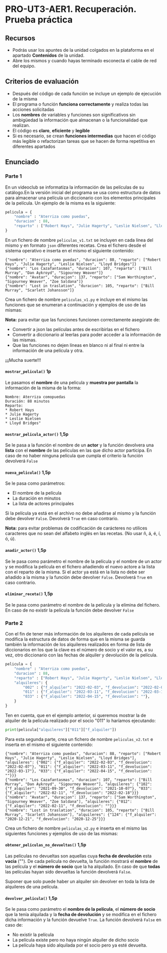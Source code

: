 # PRO-UT3-AER1. Recuperación. Prueba práctica
## Recursos

* Podrás usar los apuntes de la unidad colgados en la plataforma en el apartado **Contenidos** de la unidad.
* Abre los mismos y cuando hayas terminado esconecta el cable de red del equipo. 


## Criterios de evaluación

* Después del código de cada función se incluye un ejemplo de ejecución de la misma
* El programa o función **funciona correctamente** y realiza todas las acciones solicitadas
* Los **nombres** de variables y funciones son significativos sin ambigüedad la información que almacenan o la funcionalidad que realizan.
* El código es **claro**, **eficiente** y **legible**
* Si es necesario, se crean **funciones intermedias** que hacen el código más legible o refactorizan tareas que se hacen de forma repetitiva en diferentes apartados

## Enunciado

### Parte 1

En un videoclub se informatiza la información de las películas de su catálogo.En la versión inicial del programa se usa como estructura de datos para almacenar una película un diccionario con los elementos principales de la película. Un ejemplo de la misma es la siguiente:

```python
pelicula = {
    "nombre" : "Aterriza como puedas",                                  # Nombre de la receta
    "duracion" : 88,                                                    # Tiempo en minutos de la película
    "reparto" : ["Robert Hays", "Julie Hagerty", "Leslie Nielsen", "Lloyd Bridges"]
}
``` 

En un fichero de nombre `peliculas_v1.txt` se incluyen en cada línea del mismo y en formato `json` diferentes recetas. Crea el fichero desde el sistema operativo e inserta en el mismo el siguiente contenido:

```
{"nombre": "Aterriza como puedas", "duracion": 88, "reparto": ["Robert Hays", "Julie Hagerty", "Leslie Nielsen", "Lloyd Bridges"]}
{"nombre": "Los Cazafantasmas", "duracion": 107, "reparto": ["Bill Murray", "Dan Aykroyd", "Sigourney Weaver"]}
{"nombre": "Avatar", "duracion": 137, "reparto": ["Sam Worthington", "Sigourney Weaver", "Zoe Saldana"]}
{"nombre": "Lost in traslation", "duracion": 105, "reparto": ["Bill Murray", "Scarlett Johansson"]}
```

Crea un fichero de nombre `peliculas_v1.py` e incluye en el mismo las funciones que se enumeran a continuación y ejemplos de uso de las mismas:

**Nota:** para evitar que las funciones funcionen correctamente asegúrate de:
* Convertir a json las películas antes de escribirlas en el fichero
* Convertir a diccionario al leerlas para poder acceder a la información de las mismas.
* Que las funciones no dejen líneas en blanco ni al final ni entre la información de una película y otra.

¡¡¡Mucha suerte!!!

#### `mostrar_pelicula()` **1p**

Le pasamos el **nombre** de una pelicula y **muestra por pantalla** la información de la misma de la forma:

```
Nombre: Aterriza comopuedas
Duración: 88 minutos
Reparto:
* Robert Hays
* Julie Hagerty
* Leslie Nielsen
* Lloyd Bridges"
```



#### `mostrar_pelicula_actor()` **1,5p**

Se le pasa a la función el nombre de un **actor** y la función devolvera una **lista** con el **nombre** de las peliculas en las que dicho actor participa. En caso de no haber ninguna película que cumpla el criterio la función devolverá `False`


#### `nueva_pelicula()` **1,5p**

Se le pasa como parámetros:
* El nombre de la película
* La duración en minutos
* La lista de actores principales

Si la película ya está en el archivo no debe añadirse al mismo y la función debe devolver `False`. Devolverá `True` en caso contrario.

**Nota:** para evitar problemas de codificación de carácteres no utilices caracteres que no sean del alfabeto inglés en las recetas. (No usar ñ, á, é, í, ó, ú). 

#### `anadir_actor()` **1,5p**

Se le pasa como parámetro el nombre de la película y el nombre de un actor y se modifica la película en el fichero añadiendo el nuevo actore a la lista con el reparto de la misma. Si el actor ya está en la lista no debe ser añadido a la misma y la función debe devolver `False`. Devolverá `True` en caso contrario.

#### `eliminar_receta()` **1,5p**

Se le pasa como parámetro el nombre de la película y la elimina del fichero. En caso de no existir la película la función debe devolver `False`



### Parte 2

Con el fin de tener más información de los alquileres de cada película se modifica la estructura de datos de forma que en la misma se guarda también la información de los alquileres realizados en forma de lista de diccionarios en los que la clave es el número de socio y el valor es, a su vez, otro diccionario con las fechas de alquiler y devolución de la película.

```python
pelicula = {
    "nombre" : "Aterriza como puedas",
    "duracion" : 88,
    "reparto" : ["Robert Hays", "Julie Hagerty", "Leslie Nielsen", "Lloyd Bridges"],
    "alquileres": {
        "002" : {"f_alquiler": "2022-02-03", "f_devolucion": "2022-02-07"},
        "011" : {"f_alquiler": "2022-03-11", "f_devolucion": "2022-03-17"},
        "033" : {"f_alquiler": "2022-04-15", "f_devolucion": ""},
    }
}
``` 
Ten en cuenta, que en el ejemplo anterior, si queremos mostrar la de alquiler de la película realizado por el socio "011" lo haríamos ejecutando: 

```python
print(pelicula["alquileres"]["011"]["f_alquiler"])
```

Para esta segunda parte, crea un fichero de nombre `peliculas_v2.txt` e inserta en el mismo el siguiente contenido:

```
{"nombre": "Aterriza como puedas", "duracion": 88, "reparto": ["Robert Hays", "Julie Hagerty", "Leslie Nielsen", "Lloyd Bridges"], "alquileres": {"002": {"f_alquiler": "2022-02-03", "f_devolucion": "2022-02-07"}, "011": {"f_alquiler": "2022-03-11", "f_devolucion": "2022-03-17"}, "033": {"f_alquiler": "2022-04-15", "f_devolucion": ""}}}
{"nombre": "Los Cazafantasmas", "duracion": 107, "reparto": ["Bill Murray", "Dan Aykroyd", "Sigourney Weaver"], "alquileres": {"102": {"f_alquiler": "2021-09-30", "f_devolucion": "2021-10-07"}, "033": {"f_alquiler": "2022-02-11", "f_devolucion": "2022-02-18"}}}
{"nombre": "Avatar", "duracion": 137, "reparto": ["Sam Worthington", "Sigourney Weaver", "Zoe Saldana"], "alquileres": {"012": {"f_alquiler": "2022-02-11", "f_devolucion": ""}}}
{"nombre": "Lost in traslation", "duracion": 105, "reparto": ["Bill Murray", "Scarlett Johansson"], "alquileres": {"124": {"f_alquiler": "2020-12-21", "f_devolucion": "2020-12-25"}}}
```

Crea un fichero de nombre `peliculas_v2.py` e inserta en el mismo las siguientes funciones y ejemplos de uso de las mismas:


#### `obtener_peliculas_no_devueltas()` **1,5p**

Las películas no devueltas son aquellas cuya **fecha de devolución** esta **vacia** (""). De cada película no devuelta, la función mostrará el **nombre** de las película y el **número de socio** que la ha alquilado. En caso de que **todas** las películas hayan sido devueltas la función devolverá `False`.

Suponer que solo puede haber un alquiler sin devolver en toda la lista de alquileres de una película.

#### `devolver_pelicula()` **1,5p**

Se le pasa como parámetro el **nombre de la película**, el **número de socio** que la tenía alquilada y la **fecha de devolución** y se modifica en el fichero dicha información y la función devuelve `True`. La función devolverá `False` en caso de:
* No existir la película
* La película existe pero no haya ningún alquiler de dicho socio
* La película haya sido alquilada por el socio pero ya esté devuelta.
